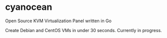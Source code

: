 # cyanocean
Open Source KVM Virtualization Panel written in Go

Create Debian and CentOS VMs in under 30 seconds. Currently in progress.
